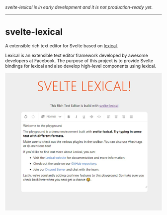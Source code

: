 *svelte-lexical is in early development and it is not production-ready yet.*

---

# svelte-lexical

A extensible rich text editor for Svelte based on [lexical](https://lexical.dev/).

Lexical is an extensible text editor framework developed by awesome developers at Facebook. The purpose of this project is to provide Svelte bindings for lexical and also develop high-level components using lexical.

![Screenshot-Svelte-Lexical](./../../docs/images/Screenshot-Svelte-Lexical.jpg)
